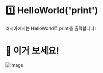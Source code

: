 # 1️⃣ HelloWorld('print')
러시아에서는 HelloWorld로 print를 출력합니다!

# 🥸 이거 보세요!
![image](https://github.com/handmake/HelloWorld-print-/assets/115622801/127c1c9c-98a7-46d4-853c-9ad8f33c962d)
